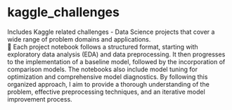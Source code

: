 # kaggle_challenges
Includes Kaggle related challenges - Data Science projects that cover a wide range of problem domains and applications.
<br>📓 Each project notebook follows a structured format, starting with exploratory data analysis (EDA) and data preprocessing. It then progresses to the implementation of a baseline model, followed by the incorporation of comparison models. The notebooks also include model tuning for optimization and comprehensive model diagnostics. By following this organized approach, I aim to provide a thorough understanding of the problem, effective preprocessing techniques, and an iterative model improvement process.
